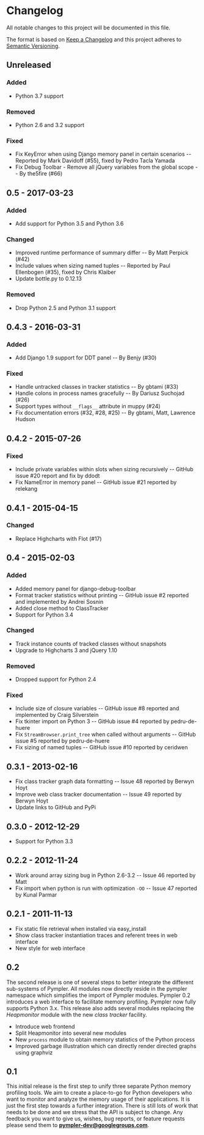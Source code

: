 # Changelog

All notable changes to this project will be documented in this file.

The format is based on [Keep a Changelog](http://keepachangelog.com/en/1.0.0/)
and this project adheres to [Semantic Versioning](http://semver.org/spec/v2.0.0.html).

## Unreleased

### Added
- Python 3.7 support

### Removed
- Python 2.6 and 3.2 support

### Fixed
- Fix KeyError when using Django memory panel in certain scenarios -- Reported
  by Mark Davidoff (#55), fixed by Pedro Tacla Yamada
- Fix Debug Toolbar - Remove all jQuery variables from the global scope -- By
  the5fire (#66)

## 0.5 - 2017-03-23

### Added
- Add support for Python 3.5 and Python 3.6

### Changed
- Improved runtime performance of summary differ -- By Matt Perpick (#42)
- Include values when sizing named tuples -- Reported by Paul Ellenbogen (#35),
  fixed by Chris Klaiber
- Update bottle.py to 0.12.13

### Removed
- Drop Python 2.5 and Python 3.1 support

## 0.4.3 - 2016-03-31

### Added
- Add Django 1.9 support for DDT panel -- By Benjy (#30)

### Fixed
- Handle untracked classes in tracker statistics -- By gbtami (#33)
- Handle colons in process names gracefully -- By Dariusz Suchojad (#26)
- Support types without `__flags__` attribute in muppy (#24)
- Fix documentation errors (#32, #28, #25) -- By gbtami, Matt, Lawrence Hudson

## 0.4.2 - 2015-07-26

### Fixed
- Include private variables within slots when sizing recursively -- GitHub
  issue #20 report and fix by ddodt
- Fix NameError in memory panel -- GitHub issue #21 reported by relekang

## 0.4.1 - 2015-04-15

### Changed
- Replace Highcharts with Flot (#17)

## 0.4 - 2015-02-03

### Added
- Added memory panel for django-debug-toolbar
- Format tracker statistics without printing -- GitHub issue #2 reported and
  implemented by Andrei Sosnin
- Added close method to ClassTracker
- Support for Python 3.4

### Changed
- Track instance counts of tracked classes without snapshots
- Upgrade to Highcharts 3 and jQuery 1.10

### Removed
- Dropped support for Python 2.4

### Fixed
- Include size of closure variables -- GitHub issue #8 reported and implemented
  by Craig Silverstein
- Fix tkinter import on Python 3 -- GitHub issue #4 reported by pedru-de-huere
- Fix `StreamBrowser.print_tree` when called without arguments -- GitHub issue
  #5 reported by pedru-de-huere
- Fix sizing of named tuples -- GitHub issue #10 reported by ceridwen

## 0.3.1 - 2013-02-16

- Fix class tracker graph data formatting -- Issue 48 reported by Berwyn Hoyt
- Improve web class tracker documentation -- Issue 49 reported by Berwyn Hoyt
- Update links to GitHub and PyPi

## 0.3.0 - 2012-12-29

- Support for Python 3.3

## 0.2.2 - 2012-11-24

- Work around array sizing bug in Python 2.6-3.2 -- Issue 46 reported by Matt
- Fix import when python is run with optimization `-OO` -- Issue 47 reported by
  Kunal Parmar

## 0.2.1 - 2011-11-13

- Fix static file retrieval when installed via easy_install
- Show class tracker instantiation traces and referent trees in web interface
- New style for web interface

## 0.2

The second release is one of several steps to better integrate the different
sub-systems of Pympler. All modules now directly reside in the pympler namespace
which simplifies the import of Pympler modules.  Pympler 0.2 introduces a web
interface to facilitate memory profiling.  Pympler now fully supports Python
3.x. This release also adds several modules replacing the *Heapmonitor* module
with the new *class tracker* facility.

- Introduce web frontend
- Split Heapmonitor into several new modules
- New `process` module to obtain memory statistics of the Python process
- Improved garbage illustration which can directly render directed graphs using
  graphviz

## 0.1

This initial release is the first step to unify three separate Python memory
profiling tools. We aim to create a place-to-go for Python developers who want
to monitor and analyze the memory usage of their applications. It is just the
first step towards a further integration. There is still lots of work that
needs to be done and we stress that the API is subject to change. Any feedback
you want to give us, wishes, bug reports, or feature requests please send them
to **pympler-dev@googlegroups.com**.
